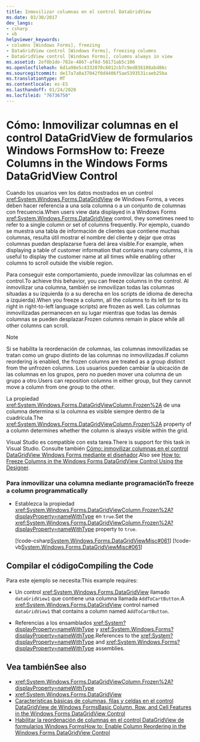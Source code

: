 ```yaml
---
title: Inmovilizar columnas en el control DataGridView
ms.date: 03/30/2017
dev_langs:
- csharp
- vb
helpviewer_keywords:
- columns [Windows Forms], freezing
- DataGridView control [Windows Forms], freezing columns
- DataGridView control [Windows Forms], columns always in view
ms.assetid: 2ef8b1de-782e-4867-af8d-58171ab5c106
ms.openlocfilehash: 6d1a98e5c4332078c6012cb7c9ed836108abd86c
ms.sourcegitcommit: de17a7a0a37042f0d4406f5ae5393531caeb25ba
ms.translationtype: MT
ms.contentlocale: es-ES
ms.lasthandoff: 01/24/2020
ms.locfileid: "76736750"
---
```

# <a name="how-to-freeze-columns-in-the-windows-forms-datagridview-control"></a><span data-ttu-id="d6b61-102">Cómo: Inmovilizar columnas en el control DataGridView de formularios Windows Forms</span><span class="sxs-lookup"><span data-stu-id="d6b61-102">How to: Freeze Columns in the Windows Forms DataGridView Control</span></span>
<span data-ttu-id="d6b61-103">Cuando los usuarios ven los datos mostrados en un control <xref:System.Windows.Forms.DataGridView> de Windows Forms, a veces deben hacer referencia a una sola columna o a un conjunto de columnas con frecuencia.</span><span class="sxs-lookup"><span data-stu-id="d6b61-103">When users view data displayed in a Windows Forms <xref:System.Windows.Forms.DataGridView> control, they sometimes need to refer to a single column or set of columns frequently.</span></span> <span data-ttu-id="d6b61-104">Por ejemplo, cuando se muestra una tabla de información de clientes que contiene muchas columnas, resulta útil mostrar el nombre del cliente y dejar que otras columnas puedan desplazarse fuera del área visible.</span><span class="sxs-lookup"><span data-stu-id="d6b61-104">For example, when displaying a table of customer information that contains many columns, it is useful to display the customer name at all times while enabling other columns to scroll outside the visible region.</span></span>  
  
 <span data-ttu-id="d6b61-105">Para conseguir este comportamiento, puede inmovilizar las columnas en el control.</span><span class="sxs-lookup"><span data-stu-id="d6b61-105">To achieve this behavior, you can freeze columns in the control.</span></span> <span data-ttu-id="d6b61-106">Al inmovilizar una columna, también se inmovilizan todas las columnas situadas a su izquierda (o a su derecha en los scripts de idioma de derecha a izquierda).</span><span class="sxs-lookup"><span data-stu-id="d6b61-106">When you freeze a column, all the columns to its left (or to its right in right-to-left language scripts) are frozen as well.</span></span> <span data-ttu-id="d6b61-107">Las columnas inmovilizadas permanecen en su lugar mientras que todas las demás columnas se pueden desplazar.</span><span class="sxs-lookup"><span data-stu-id="d6b61-107">Frozen columns remain in place while all other columns can scroll.</span></span>  
  
> [!NOTE]
> <span data-ttu-id="d6b61-108">Si se habilita la reordenación de columnas, las columnas inmovilizadas se tratan como un grupo distinto de las columnas no inmovilizadas.</span><span class="sxs-lookup"><span data-stu-id="d6b61-108">If column reordering is enabled, the frozen columns are treated as a group distinct from the unfrozen columns.</span></span> <span data-ttu-id="d6b61-109">Los usuarios pueden cambiar la ubicación de las columnas en los grupos, pero no pueden mover una columna de un grupo a otro.</span><span class="sxs-lookup"><span data-stu-id="d6b61-109">Users can reposition columns in either group, but they cannot move a column from one group to the other.</span></span>  
  
 <span data-ttu-id="d6b61-110">La propiedad <xref:System.Windows.Forms.DataGridViewColumn.Frozen%2A> de una columna determina si la columna es visible siempre dentro de la cuadrícula.</span><span class="sxs-lookup"><span data-stu-id="d6b61-110">The <xref:System.Windows.Forms.DataGridViewColumn.Frozen%2A> property of a column determines whether the column is always visible within the grid.</span></span>  
  
 <span data-ttu-id="d6b61-111">Visual Studio es compatible con esta tarea.</span><span class="sxs-lookup"><span data-stu-id="d6b61-111">There is support for this task in Visual Studio.</span></span>  <span data-ttu-id="d6b61-112">Consulte también [Cómo: inmovilizar columnas en el control DataGridView Windows Forms mediante el diseñador](freeze-columns-in-the-datagrid-using-the-designer.md).</span><span class="sxs-lookup"><span data-stu-id="d6b61-112">Also see [How to: Freeze Columns in the Windows Forms DataGridView Control Using the Designer](freeze-columns-in-the-datagrid-using-the-designer.md).</span></span>  
  
### <a name="to-freeze-a-column-programmatically"></a><span data-ttu-id="d6b61-113">Para inmovilizar una columna mediante programación</span><span class="sxs-lookup"><span data-stu-id="d6b61-113">To freeze a column programmatically</span></span>  
  
- <span data-ttu-id="d6b61-114">Establezca la propiedad <xref:System.Windows.Forms.DataGridViewColumn.Frozen%2A?displayProperty=nameWithType> en `true`.</span><span class="sxs-lookup"><span data-stu-id="d6b61-114">Set the <xref:System.Windows.Forms.DataGridViewColumn.Frozen%2A?displayProperty=nameWithType> property to `true`.</span></span>  
  
     [!code-csharp[System.Windows.Forms.DataGridViewMisc#061](~/samples/snippets/csharp/VS_Snippets_Winforms/System.Windows.Forms.DataGridViewMisc/CS/datagridviewmisc.cs#061)]
     [!code-vb[System.Windows.Forms.DataGridViewMisc#061](~/samples/snippets/visualbasic/VS_Snippets_Winforms/System.Windows.Forms.DataGridViewMisc/VB/datagridviewmisc.vb#061)]  
  
## <a name="compiling-the-code"></a><span data-ttu-id="d6b61-115">Compilar el código</span><span class="sxs-lookup"><span data-stu-id="d6b61-115">Compiling the Code</span></span>  
 <span data-ttu-id="d6b61-116">Para este ejemplo se necesita:</span><span class="sxs-lookup"><span data-stu-id="d6b61-116">This example requires:</span></span>  
  
- <span data-ttu-id="d6b61-117">Un control <xref:System.Windows.Forms.DataGridView> llamado `dataGridView1` que contiene una columna llamada `AddToCartButton`.</span><span class="sxs-lookup"><span data-stu-id="d6b61-117">A <xref:System.Windows.Forms.DataGridView> control named `dataGridView1` that contains a column named `AddToCartButton`.</span></span>  
  
- <span data-ttu-id="d6b61-118">Referencias a los ensamblados <xref:System?displayProperty=nameWithType> y <xref:System.Windows.Forms?displayProperty=nameWithType>.</span><span class="sxs-lookup"><span data-stu-id="d6b61-118">References to the <xref:System?displayProperty=nameWithType> and <xref:System.Windows.Forms?displayProperty=nameWithType> assemblies.</span></span>  
  
## <a name="see-also"></a><span data-ttu-id="d6b61-119">Vea también</span><span class="sxs-lookup"><span data-stu-id="d6b61-119">See also</span></span>

- <xref:System.Windows.Forms.DataGridViewColumn.Frozen%2A?displayProperty=nameWithType>
- <xref:System.Windows.Forms.DataGridView>
- [<span data-ttu-id="d6b61-120">Características básicas de columnas, filas y celdas en el control DataGridView de Windows Forms</span><span class="sxs-lookup"><span data-stu-id="d6b61-120">Basic Column, Row, and Cell Features in the Windows Forms DataGridView Control</span></span>](basic-column-row-and-cell-features-wf-datagridview-control.md)
- [<span data-ttu-id="d6b61-121">Habilitar la reordenación de columnas en el control DataGridView de formularios Windows Forms</span><span class="sxs-lookup"><span data-stu-id="d6b61-121">How to: Enable Column Reordering in the Windows Forms DataGridView Control</span></span>](how-to-enable-column-reordering-in-the-windows-forms-datagridview-control.md)
